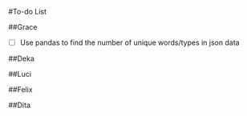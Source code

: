 #To-do List

##Grace
- [ ] Use pandas to find the number of unique words/types in json data

##Deka

##Luci

##Felix

##Dita
